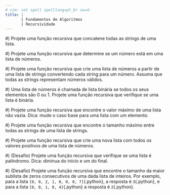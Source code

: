 ```yaml
---
# vim: set spell spelllang=pt_br sw=4:
title: |
       | Fundamentos de Algoritmos
       | Recursividade
---
```


#) Projete uma função recursiva que concatene todas as strings de uma lista.

#) Projete uma função recursiva que determine se um número está em uma lista de números.

#) Projete uma função recursiva que crie uma lista de números a partir de uma lista de strings convertendo cada string para um número. Assuma que todas as strings representam números válidos.

#) Uma lista de números é chamada de lista binária se todos os seus elementos são 0 ou 1. Projete uma função recursiva que verifique se uma lista é binária.

#) Projete uma função recursiva que encontre o valor máximo de uma lista não vazia. Dica: mude o caso base para uma lista com um elemento.

#) Projete uma função recursiva que encontre o tamanho máximo entre todas as strings de uma lista de strings.

#) Projete uma função recursiva que crie uma nova lista com todos os valores positivos de uma lista de números.

#) (Desafio) Projete uma função recursiva que verifique se uma lista é palíndromo. Dica: diminua do início e um do final.

#) (Desafio) Projete uma função recursiva que encontre o tamanho da maior sublista de zeros consecutivos de uma dada lista de inteiros. Por exemplo, para a lista `[0, 0, 2, 1, 0, 0, 0, 7]`{.python}, a resposta é `3`{.python}, e para a lista `[0, 0, 1, 0, 4]`{.python} a resposta é `2`{.python}.
